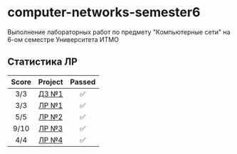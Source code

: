 # computer-networks-semester6
Выполнение лабораторных работ по предмету "Компьютерные сети" на 6-ом семестре Университета ИТМО


## Статистика ЛР

| Score   | Project                | Passed |
| :---:   | :---:                  | :---:  | 
| 3/3     | [ДЗ №1](hw1/)          | ✅     |
| 3/3     | [ЛР №1](lab1/)         | ✅     |
| 5/5     | [ЛР №2](lab2/)         | ✅     |
| 9/10    | [ЛР №3](lab3/)         | ✅     |
| 4/4     | [ЛР №4](lab4/)         | ✅     |

